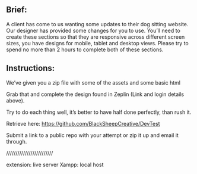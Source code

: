 ## Brief:

A client has come to us wanting some updates to their dog sitting website. Our designer has provided some changes for you to use. You’ll need to create these sections so that they are responsive across different screen sizes, you have designs for mobile, tablet and desktop views. 
Please try to spend no more than 2 hours to complete both of these sections.

 

## Instructions:

We’ve given you a zip file with some of the assets and some basic html

Grab that and complete the design found in Zeplin (Link and login details above).

Try to do each thing well, it’s better to have half done perfectly, than rush it.



Retrieve here: https://github.com/BlackSheepCreative/DevTest


Submit a link to a public repo with your attempt or zip it up and email it through.



/////////////////////////

extension: live server
Xampp: local host
